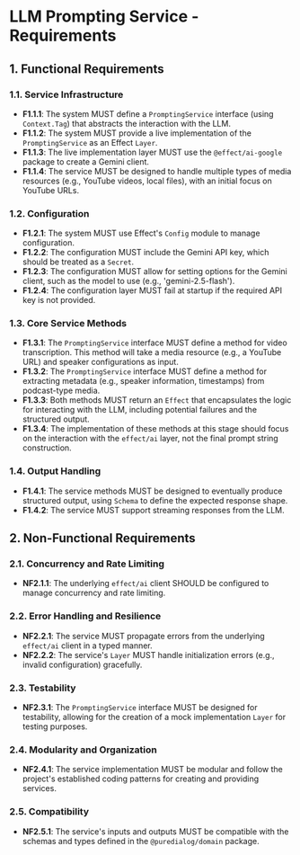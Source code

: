 # LLM Prompting Service - Requirements

## 1. Functional Requirements

### 1.1. Service Infrastructure

- **F1.1.1**: The system MUST define a `PromptingService` interface (using `Context.Tag`) that abstracts the interaction with the LLM.
- **F1.1.2**: The system MUST provide a live implementation of the `PromptingService` as an Effect `Layer`.
- **F1.1.3**: The live implementation layer MUST use the `@effect/ai-google` package to create a Gemini client.
- **F1.1.4**: The service MUST be designed to handle multiple types of media resources (e.g., YouTube videos, local files), with an initial focus on YouTube URLs.

### 1.2. Configuration

- **F1.2.1**: The system MUST use Effect's `Config` module to manage configuration.
- **F1.2.2**: The configuration MUST include the Gemini API key, which should be treated as a `Secret`.
- **F1.2.3**: The configuration MUST allow for setting options for the Gemini client, such as the model to use (e.g., 'gemini-2.5-flash').
- **F1.2.4**: The configuration layer MUST fail at startup if the required API key is not provided.

### 1.3. Core Service Methods

- **F1.3.1**: The `PromptingService` interface MUST define a method for video transcription. This method will take a media resource (e.g., a YouTube URL) and speaker configurations as input.
- **F1.3.2**: The `PromptingService` interface MUST define a method for extracting metadata (e.g., speaker information, timestamps) from podcast-type media.
- **F1.3.3**: Both methods MUST return an `Effect` that encapsulates the logic for interacting with the LLM, including potential failures and the structured output.
- **F1.3.4**: The implementation of these methods at this stage should focus on the interaction with the `effect/ai` layer, not the final prompt string construction.

### 1.4. Output Handling

- **F1.4.1**: The service methods MUST be designed to eventually produce structured output, using `Schema` to define the expected response shape.
- **F1.4.2**: The service MUST support streaming responses from the LLM.

## 2. Non-Functional Requirements

### 2.1. Concurrency and Rate Limiting

- **NF2.1.1**: The underlying `effect/ai` client SHOULD be configured to manage concurrency and rate limiting.

### 2.2. Error Handling and Resilience

- **NF2.2.1**: The service MUST propagate errors from the underlying `effect/ai` client in a typed manner.
- **NF2.2.2**: The service's `Layer` MUST handle initialization errors (e.g., invalid configuration) gracefully.

### 2.3. Testability

- **NF2.3.1**: The `PromptingService` interface MUST be designed for testability, allowing for the creation of a mock implementation `Layer` for testing purposes.

### 2.4. Modularity and Organization

- **NF2.4.1**: The service implementation MUST be modular and follow the project's established coding patterns for creating and providing services.

### 2.5. Compatibility

- **NF2.5.1**: The service's inputs and outputs MUST be compatible with the schemas and types defined in the `@puredialog/domain` package.
